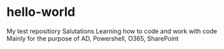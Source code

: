 # hello-world
My test repositiory
Salutations
Learning how to code and work with code
Mainly for the purpose of AD, Powershell, O365, SharePoint
